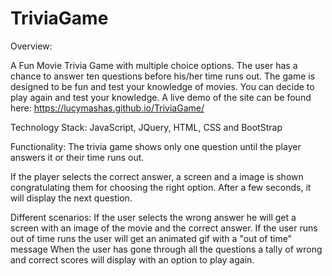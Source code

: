 # TriviaGame
Overview:

A Fun Movie Trivia Game with multiple choice options.  The user has a chance to answer ten questions before his/her time runs out.  The game is designed to be fun and test your knowledge of movies. You can decide to play again and test your knowledge.
A live demo of the site can be found here:  https://lucymashas.github.io/TriviaGame/

Technology Stack:
JavaScript, JQuery, HTML, CSS and BootStrap

Functionality:
The trivia game shows only one question until the player answers it or their time runs out.

If the player selects the correct answer, a screen and a image is shown congratulating them for choosing the right option. After a few seconds, it will display the next question.

Different scenarios:
	If the user selects the wrong answer he will get a screen with an image of the movie and the correct answer.
	If the user runs out of time runs the user will get an animated gif with a "out of time" message
	When the user has gone through all the questions a tally of wrong and correct scores will display with an option to play 	again.

